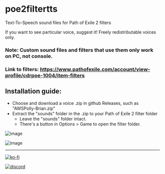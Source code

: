 # poe2filtertts
Text-To-Speech sound files for Path of Exile 2 filters

If you want to see particular voice, suggest it! Freely redistributable voices only.

### Note: Custom sound files and filters that use them only work on PC, not console.

### Link to filters: https://www.pathofexile.com/account/view-profile/cdrpoe-1004/item-filters

## Installation guide:
- Choose and download a voice .zip in github Releases, such as "AWSPolly-Brian.zip"
- Extract the "sounds" folder in the .zip to your Path of Exile 2 filter folder
  - Leave the "sounds" folder intact.
  - There's a button in Options > Game to open the filter folder.
 
![image](https://github.com/user-attachments/assets/ca125eb2-eaaf-4fdf-8204-7b7926d732b1)

![image](https://github.com/user-attachments/assets/96ee9b29-bcd3-424b-8971-44eeb0ecd6b1)

---

[![ko-fi](https://ko-fi.com/img/githubbutton_sm.svg)](https://ko-fi.com/I2I7ROZFD)

[![discord](https://cdn.prod.website-files.com/6257adef93867e50d84d30e2/66e3d74e9607e61eeec9c91b_Logo.svg)](https://discord.gg/gRMjT5gVms)
